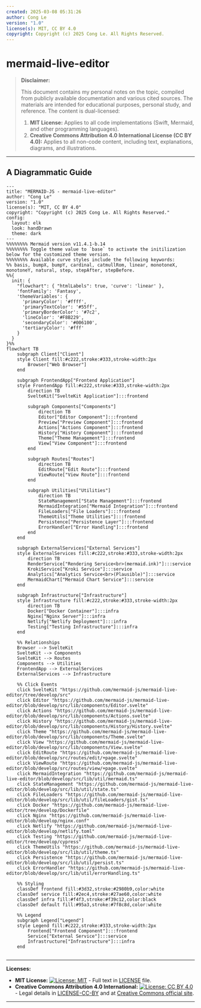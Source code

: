```yaml
---
created: 2025-03-08 05:31:26
author: Cong Le
version: "1.0"
license(s): MIT, CC BY 4.0
copyright: Copyright (c) 2025 Cong Le. All Rights Reserved.
---
```




# mermaid-live-editor
> **Disclaimer:**
>
> This document contains my personal notes on the topic,
> compiled from publicly available documentation and various cited sources.
> The materials are intended for educational purposes, personal study, and reference.
> The content is dual-licensed:
> 1. **MIT License:** Applies to all code implementations (Swift, Mermaid, and other programming languages).
> 2. **Creative Commons Attribution 4.0 International License (CC BY 4.0):** Applies to all non-code content, including text, explanations, diagrams, and illustrations.
---


## A Diagrammatic Guide 




```mermaid
---
title: "MERMAID-JS - mermaid-live-editor"
author: "Cong Le"
version: "1.0"
license(s): "MIT, CC BY 4.0"
copyright: "Copyright (c) 2025 Cong Le. All Rights Reserved."
config:
  layout: elk
  look: handDrawn
  theme: dark
---
%%%%%%%% Mermaid version v11.4.1-b.14
%%%%%%%% Toggle theme value to `base` to activate the initilization below for the customized theme version.
%%%%%%%% Available curve styles include the following keywords:
%% basis, bumpX, bumpY, cardinal, catmullRom, linear, monotoneX, monotoneY, natural, step, stepAfter, stepBefore.
%%{
  init: {
    "flowchart": { "htmlLabels": true, 'curve': 'linear' },
    'fontFamily': 'Fantasy',
    'themeVariables': {
      'primaryColor': '#ffff',
      'primaryTextColor': '#55ff',
      'primaryBorderColor': '#7c2',
      'lineColor': '#F8B229',
      'secondaryColor': '#006100',
      'tertiaryColor': '#fff'
    }
  }
}%%
flowchart TB
    subgraph Client["Client"]
    style Client fill:#c222,stroke:#333,stroke-width:2px
        Browser["Web Browser"]
    end

    subgraph FrontendApp["Frontend Application"]
    style FrontendApp fill:#c222,stroke:#333,stroke-width:2px
        direction TB
        SvelteKit["SvelteKit Application"]:::frontend
        
        subgraph Components["Components"]
            direction TB
            Editor["Editor Component"]:::frontend
            Preview["Preview Component"]:::frontend
            Actions["Actions Component"]:::frontend
            History["History Component"]:::frontend
            Theme["Theme Management"]:::frontend
            View["View Component"]:::frontend
        end

        subgraph Routes["Routes"]
            direction TB
            EditRoute["Edit Route"]:::frontend
            ViewRoute["View Route"]:::frontend
        end

        subgraph Utilities["Utilities"]
            direction TB
            StateManagement["State Management"]:::frontend
            MermaidIntegration["Mermaid Integration"]:::frontend
            FileLoaders["File Loaders"]:::frontend
            ThemeUtils["Theme Utilities"]:::frontend
            Persistence["Persistence Layer"]:::frontend
            ErrorHandler["Error Handling"]:::frontend
        end
    end

    subgraph ExternalServices["External Services"]
    style ExternalServices fill:#c222,stroke:#333,stroke-width:2px
        direction TB
        RenderService["Rendering Service<br>(mermaid.ink)"]:::service
        KrokiService["Kroki Service"]:::service
        Analytics["Analytics Service<br>(Plausible)"]:::service
        MermaidChart["Mermaid Chart Service"]:::service
    end

    subgraph Infrastructure["Infrastructure"]
    style Infrastructure fill:#c222,stroke:#333,stroke-width:2px
        direction TB
        Docker["Docker Container"]:::infra
        Nginx["Nginx Server"]:::infra
        Netlify["Netlify Deployment"]:::infra
        Testing["Testing Infrastructure"]:::infra
    end

    %% Relationships
    Browser --> SvelteKit
    SvelteKit --> Components
    SvelteKit --> Routes
    Components --> Utilities
    FrontendApp --> ExternalServices
    ExternalServices --> Infrastructure

    %% Click Events
    click SvelteKit "https://github.com/mermaid-js/mermaid-live-editor/tree/develop/src"
    click Editor "https://github.com/mermaid-js/mermaid-live-editor/blob/develop/src/lib/components/Editor.svelte"
    click Actions "https://github.com/mermaid-js/mermaid-live-editor/blob/develop/src/lib/components/Actions.svelte"
    click History "https://github.com/mermaid-js/mermaid-live-editor/blob/develop/src/lib/components/History/History.svelte"
    click Theme "https://github.com/mermaid-js/mermaid-live-editor/blob/develop/src/lib/components/Theme.svelte"
    click View "https://github.com/mermaid-js/mermaid-live-editor/blob/develop/src/lib/components/View.svelte"
    click EditRoute "https://github.com/mermaid-js/mermaid-live-editor/blob/develop/src/routes/edit/+page.svelte"
    click ViewRoute "https://github.com/mermaid-js/mermaid-live-editor/blob/develop/src/routes/view/+page.svelte"
    click MermaidIntegration "https://github.com/mermaid-js/mermaid-live-editor/blob/develop/src/lib/util/mermaid.ts"
    click StateManagement "https://github.com/mermaid-js/mermaid-live-editor/blob/develop/src/lib/util/state.ts"
    click FileLoaders "https://github.com/mermaid-js/mermaid-live-editor/blob/develop/src/lib/util/fileLoaders/gist.ts"
    click Docker "https://github.com/mermaid-js/mermaid-live-editor/tree/develop/Dockerfile"
    click Nginx "https://github.com/mermaid-js/mermaid-live-editor/blob/develop/nginx.conf"
    click Netlify "https://github.com/mermaid-js/mermaid-live-editor/blob/develop/netlify.toml"
    click Testing "https://github.com/mermaid-js/mermaid-live-editor/tree/develop/cypress"
    click ThemeUtils "https://github.com/mermaid-js/mermaid-live-editor/blob/develop/src/lib/util/theme.ts"
    click Persistence "https://github.com/mermaid-js/mermaid-live-editor/blob/develop/src/lib/util/persist.ts"
    click ErrorHandler "https://github.com/mermaid-js/mermaid-live-editor/blob/develop/src/lib/util/errorHandling.ts"

    %% Styling
    classDef frontend fill:#3d32,stroke:#2980b9,color:white
    classDef service fill:#2ec4,stroke:#27ae60,color:white
    classDef infra fill:#f4f3,stroke:#f39c12,color:black
    classDef default fill:#95a3,stroke:#7f8c8d,color:white

    %% Legend
    subgraph Legend["Legend"]
    style Legend fill:#c222,stroke:#333,stroke-width:2px
        Frontend["Frontend Component"]:::frontend
        Service["External Service"]:::service
        Infrastructure["Infrastructure"]:::infra
    end
    
```




---
**Licenses:**

- **MIT License:**  [![License: MIT](https://img.shields.io/badge/License-MIT-yellow.svg)](LICENSE) - Full text in [LICENSE](LICENSE) file.
- **Creative Commons Attribution 4.0 International:** [![License: CC BY 4.0](https://licensebuttons.net/l/by/4.0/88x31.png)](LICENSE-CC-BY) - Legal details in [LICENSE-CC-BY](LICENSE-CC-BY) and at [Creative Commons official site](http://creativecommons.org/licenses/by/4.0/).

---